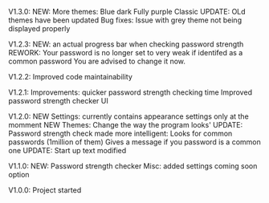V1.3.0:
    NEW: More themes:
        Blue dark
        Fully purple
        Classic
    UPDATE: OLd themes have been updated
    Bug fixes:
        Issue with grey theme not being displayed properly
        

V1.2.3:
    NEW: an actual progress bar when checking password strength
    REWORK: Your password is no longer set to very weak if identifed as a common password
            You are advised to change it now.

V1.2.2:
    Improved code maintainability

V1.2.1:
    Improvements:
        quicker password strength checking time
        Improved password strength checker UI

V1.2.0:
    NEW Settings: currently contains appearance settings only at the momment
    NEW Themes: Change the way the program looks'
    UPDATE: Password strength check made more intelligent:
        Looks for common passwords (1million of them)
        Gives a message if you password is a common one
    UPDATE: Start up text modified

V1.1.0:
    NEW: Password strength checker
    Misc: added settings coming soon option

V1.0.0:
    Project started
